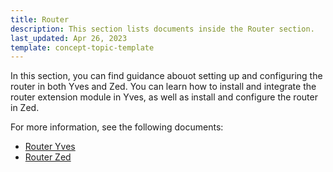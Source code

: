 ```yaml
---
title: Router
description: This section lists documents inside the Router section.
last_updated: Apr 26, 2023
template: concept-topic-template
---
```


In this section, you can find guidance abouot setting up and configuring the router in both Yves and Zed. You can learn how to install and integrate the router extension module in Yves, as well as install and configure the router in Zed.

For more information, see the following documents:
* [Router Yves](/docs/scos/dev/migration-concepts/silex-replacement/router/router-yves.html)
* [Router Zed](/docs/scos/dev/migration-concepts/silex-replacement/router/router-zed.html)